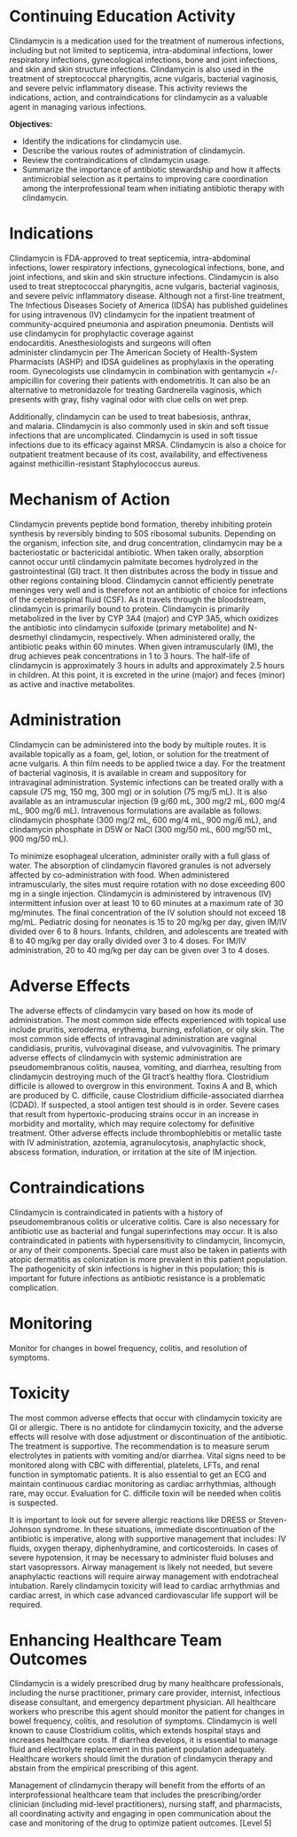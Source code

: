 # Continuing Education Activity

Clindamycin is a medication used for the treatment of numerous infections, including but not limited to septicemia, intra-abdominal infections, lower respiratory infections, gynecological infections, bone and joint infections, and skin and skin structure infections. Clindamycin is also used in the treatment of streptococcal pharyngitis, acne vulgaris, bacterial vaginosis, and severe pelvic inflammatory disease. This activity reviews the indications, action, and contraindications for clindamycin as a valuable agent in managing various infections.

**Objectives:**
- Identify the indications for clindamycin use. 
- Describe the various routes of administration of clindamycin. 
- Review the contraindications of clindamycin usage. 
- Summarize the importance of antibiotic stewardship and how it affects antimicrobial selection as it pertains to improving care coordination among the interprofessional team when initiating antibiotic therapy with clindamycin.

# Indications

Clindamycin is FDA-approved to treat septicemia, intra-abdominal infections, lower respiratory infections, gynecological infections, bone, and joint infections, and skin and skin structure infections. Clindamycin is also used to treat streptococcal pharyngitis, acne vulgaris, bacterial vaginosis, and severe pelvic inflammatory disease. Although not a first-line treatment, The Infectious Diseases Society of America (IDSA) has published guidelines for using intravenous (IV) clindamycin for the inpatient treatment of community-acquired pneumonia and aspiration pneumonia. Dentists will use clindamycin for prophylactic coverage against endocarditis. Anesthesiologists and surgeons will often administer clindamycin per The American Society of Health-System Pharmacists (ASHP) and IDSA guidelines as prophylaxis in the operating room. Gynecologists use clindamycin in combination with gentamycin +/- ampicillin for covering their patients with endometritis. It can also be an alternative to metronidazole for treating Gardnerella vaginosis, which presents with gray, fishy vaginal odor with clue cells on wet prep.

Additionally, clindamycin can be used to treat babesiosis, anthrax, and malaria. Clindamycin is also commonly used in skin and soft tissue infections that are uncomplicated. Clindamycin is used in soft tissue infections due to its efficacy against MRSA. Clindamycin is also a choice for outpatient treatment because of its cost, availability, and effectiveness against methicillin-resistant Staphylococcus aureus.

# Mechanism of Action

Clindamycin prevents peptide bond formation, thereby inhibiting protein synthesis by reversibly binding to 50S ribosomal subunits. Depending on the organism, infection site, and drug concentration, clindamycin may be a bacteriostatic or bactericidal antibiotic. When taken orally, absorption cannot occur until clindamycin palmitate becomes hydrolyzed in the gastrointestinal (GI) tract. It then distributes across the body in tissue and other regions containing blood. Clindamycin cannot efficiently penetrate meninges very well and is therefore not an antibiotic of choice for infections of the cerebrospinal fluid (CSF). As it travels through the bloodstream, clindamycin is primarily bound to protein. Clindamycin is primarily metabolized in the liver by CYP 3A4 (major) and CYP 3A5, which oxidizes the antibiotic into clindamycin sulfoxide (primary metabolite) and N-desmethyl clindamycin, respectively. When administered orally, the antibiotic peaks within 60 minutes. When given intramuscularly (IM), the drug achieves peak concentrations in 1 to 3 hours. The half-life of clindamycin is approximately 3 hours in adults and approximately 2.5 hours in children. At this point, it is excreted in the urine (major) and feces (minor) as active and inactive metabolites.

# Administration

Clindamycin can be administered into the body by multiple routes. It is available topically as a foam, gel, lotion, or solution for the treatment of acne vulgaris. A thin film needs to be applied twice a day. For the treatment of bacterial vaginosis, it is available in cream and suppository for intravaginal administration. Systemic infections can be treated orally with a capsule (75 mg, 150 mg, 300 mg) or in solution (75 mg/5 mL). It is also available as an intramuscular injection (9 g/60 mL, 300 mg/2 mL, 600 mg/4 mL, 900 mg/6 mL). Intravenous formulations are available as follows: clindamycin phosphate (300 mg/2 mL, 600 mg/4 mL, 900 mg/6 mL), and clindamycin phosphate in D5W or NaCl (300 mg/50 mL, 600 mg/50 mL, 900 mg/50 mL).

To minimize esophageal ulceration, administer orally with a full glass of water. The absorption of clindamycin flavored granules is not adversely affected by co-administration with food. When administered intramuscularly, the sites must require rotation with no dose exceeding 600 mg in a single injection. Clindamycin is administered by intravenous (IV) intermittent infusion over at least 10 to 60 minutes at a maximum rate of 30 mg/minutes. The final concentration of the IV solution should not exceed 18 mg/mL. Pediatric dosing for neonates is 15 to 20 mg/kg per day, given IM/IV divided over 6 to 8 hours. Infants, children, and adolescents are treated with 8 to 40 mg/kg per day orally divided over 3 to 4 doses. For IM/IV administration, 20 to 40 mg/kg per day can be given over 3 to 4 doses.

# Adverse Effects

The adverse effects of clindamycin vary based on how its mode of administration. The most common side effects experienced with topical use include pruritis, xeroderma, erythema, burning, exfoliation, or oily skin. The most common side effects of intravaginal administration are vaginal candidiasis, pruritis, vulvovaginal disease, and vulvovaginitis. The primary adverse effects of clindamycin with systemic administration are pseudomembranous colitis, nausea, vomiting, and diarrhea, resulting from clindamycin destroying much of the GI tract’s healthy flora. Clostridium difficile is allowed to overgrow in this environment. Toxins A and B, which are produced by C. difficile, cause Clostridium difficile-associated diarrhea (CDAD). If suspected, a stool antigen test should is in order. Severe cases that result from hypertoxic-producing strains occur in an increase in morbidity and mortality, which may require colectomy for definitive treatment. Other adverse effects include thrombophlebitis or metallic taste with IV administration, azotemia, agranulocytosis, anaphylactic shock, abscess formation, induration, or irritation at the site of IM injection.

# Contraindications

Clindamycin is contraindicated in patients with a history of pseudomembranous colitis or ulcerative colitis. Care is also necessary for antibiotic use as bacterial and fungal superinfections may occur. It is also contraindicated in patients with hypersensitivity to clindamycin, lincomycin, or any of their components. Special care must also be taken in patients with atopic dermatitis as colonization is more prevalent in this patient population. The pathogenicity of skin infections is higher in this population; this is important for future infections as antibiotic resistance is a problematic complication.

# Monitoring

Monitor for changes in bowel frequency, colitis, and resolution of symptoms.

# Toxicity

The most common adverse effects that occur with clindamycin toxicity are GI or allergic. There is no antidote for clindamycin toxicity, and the adverse effects will resolve with dose adjustment or discontinuation of the antibiotic. The treatment is supportive. The recommendation is to measure serum electrolytes in patients with vomiting and/or diarrhea. Vital signs need to be monitored along with CBC with differential, platelets, LFTs, and renal function in symptomatic patients. It is also essential to get an ECG and maintain continuous cardiac monitoring as cardiac arrhythmias, although rare, may occur. Evaluation for C. difficile toxin will be needed when colitis is suspected.

It is important to look out for severe allergic reactions like DRESS or Steven-Johnson syndrome. In these situations, immediate discontinuation of the antibiotic is imperative, along with supportive management that includes: IV fluids, oxygen therapy, diphenhydramine, and corticosteroids. In cases of severe hypotension, it may be necessary to administer fluid boluses and start vasopressors. Airway management is likely not needed, but severe anaphylactic reactions will require airway management with endotracheal intubation. Rarely clindamycin toxicity will lead to cardiac arrhythmias and cardiac arrest, in which case advanced cardiovascular life support will be required.

# Enhancing Healthcare Team Outcomes

Clindamycin is a widely prescribed drug by many healthcare professionals, including the nurse practitioner, primary care provider, internist, infectious disease consultant, and emergency department physician. All healthcare workers who prescribe this agent should monitor the patient for changes in bowel frequency, colitis, and resolution of symptoms. Clindamycin is well known to cause Clostridium colitis, which extends hospital stays and increases healthcare costs. If diarrhea develops, it is essential to manage fluid and electrolyte replacement in this patient population adequately. Healthcare workers should limit the duration of clindamycin therapy and abstain from the empirical prescribing of this agent.

Management of clindamycin therapy will benefit from the efforts of an interprofessional healthcare team that includes the prescribing/order clinician (including mid-level practitioners), nursing staff, and pharmacists, all coordinating activity and engaging in open communication about the case and monitoring of the drug to optimize patient outcomes. [Level 5]